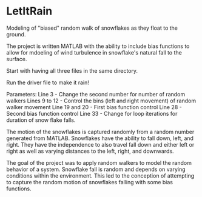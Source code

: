 # LetItRain
Modeling of "biased" random walk of snowflakes as they float to the ground.

The project is written MATLAB with the ability to include bias functions to allow for mdoeling of wind turbulence in snowflake's natural fall to the surface. 

Start with having all three files in the same directory.

Run the driver file to make it rain!

Parameters:
Line 3 - Change the second number for number of random walkers
Lines 9 to 12 - Control the bins (left and right movement) of random walker movement
Line 19 and 20 - First bias function control
Line 28 -  Second bias function control
Line 33 - Change for loop iterations for duration of snow flake falls. 

The motion of the snowflakes is captured randomly from a random number generated from MATLAB. Snowflakes have the ability to fall down, left, and right. They have the independence to also travel fall down and either left or right as well as varying distances to the left, right, and downwards. 

The goal of the project was to apply random walkers to model the random behavior of a system. Snowflake fall is random and depends on varying conditions within the environment. This led to the conception of attempting to capture the random motion of snowflakes falling with some bias functions. 
